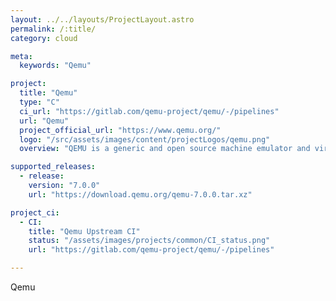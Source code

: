```yaml
---
layout: ../../layouts/ProjectLayout.astro
permalink: /:title/
category: cloud

meta:
  keywords: "Qemu"

project:
  title: "Qemu"
  type: "C"
  ci_url: "https://gitlab.com/qemu-project/qemu/-/pipelines"
  url: "Qemu"
  project_official_url: "https://www.qemu.org/"
  logo: "/src/assets/images/content/projectLogos/qemu.png"
  overview: "QEMU is a generic and open source machine emulator and virtualizer."

supported_releases:
  - release:
    version: "7.0.0"
    url: "https://download.qemu.org/qemu-7.0.0.tar.xz"

project_ci:
  - CI:
    title: "Qemu Upstream CI"
    status: "/assets/images/projects/common/CI_status.png"
    url: "https://gitlab.com/qemu-project/qemu/-/pipelines"

---
```


<p>Qemu</p>
